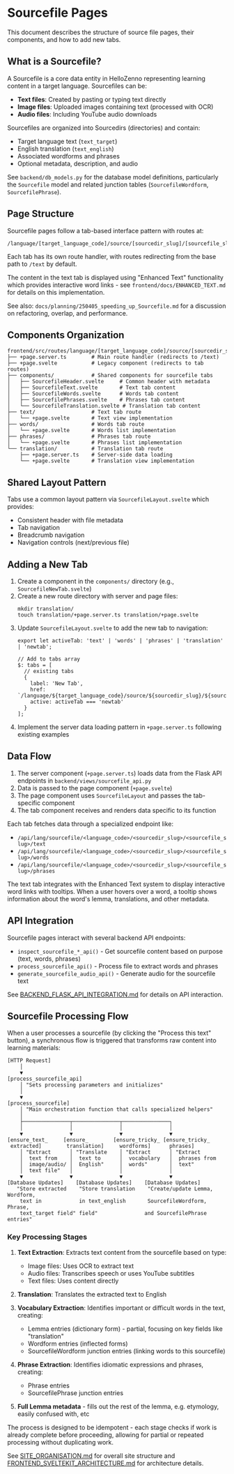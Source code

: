 # Sourcefile Pages

This document describes the structure of source file pages, their components, and how to add new tabs.

## What is a Sourcefile?

A Sourcefile is a core data entity in HelloZenno representing learning content in a target language. Sourcefiles can be:

- **Text files**: Created by pasting or typing text directly
- **Image files**: Uploaded images containing text (processed with OCR)
- **Audio files**: Including YouTube audio downloads

Sourcefiles are organized into Sourcedirs (directories) and contain:
- Target language text (`text_target`)
- English translation (`text_english`)
- Associated wordforms and phrases
- Optional metadata, description, and audio

See `backend/db_models.py` for the database model definitions, particularly the `Sourcefile` model and related junction tables (`SourcefileWordform`, `SourcefilePhrase`).

## Page Structure

Sourcefile pages follow a tab-based interface pattern with routes at:
```
/language/[target_language_code]/source/[sourcedir_slug]/[sourcefile_slug]/[tab]
```

Each tab has its own route handler, with routes redirecting from the base path to `/text` by default.

The content in the text tab is displayed using "Enhanced Text" functionality which provides interactive word links - see `frontend/docs/ENHANCED_TEXT.md` for details on this implementation.

See also: `docs/planning/250405_speeding_up_Sourcefile.md` for a discussion on refactoring, overlap, and performance.

## Components Organization

```
frontend/src/routes/language/[target_language_code]/source/[sourcedir_slug]/[sourcefile_slug]/
├── +page.server.ts        # Main route handler (redirects to /text)
├── +page.svelte           # Legacy component (redirects to tab routes)
├── components/            # Shared components for sourcefile tabs
│   ├── SourcefileHeader.svelte     # Common header with metadata
│   ├── SourcefileText.svelte       # Text tab content
│   ├── SourcefileWords.svelte      # Words tab content
│   ├── SourcefilePhrases.svelte    # Phrases tab content
│   └── SourcefileTranslation.svelte # Translation tab content
├── text/                  # Text tab route
│   └── +page.svelte       # Text view implementation
├── words/                 # Words tab route
│   └── +page.svelte       # Words list implementation
├── phrases/               # Phrases tab route
│   └── +page.svelte       # Phrases list implementation
└── translation/           # Translation tab route
    ├── +page.server.ts    # Server-side data loading
    └── +page.svelte       # Translation view implementation
```

## Shared Layout Pattern

Tabs use a common layout pattern via `SourcefileLayout.svelte` which provides:
- Consistent header with file metadata
- Tab navigation
- Breadcrumb navigation
- Navigation controls (next/previous file)

## Adding a New Tab

1. Create a component in the `components/` directory (e.g., `SourcefileNewTab.svelte`)
2. Create a new route directory with server and page files:
   ```
   mkdir translation/
   touch translation/+page.server.ts translation/+page.svelte
   ```
3. Update `SourcefileLayout.svelte` to add the new tab to navigation:
   ```svelte
   export let activeTab: 'text' | 'words' | 'phrases' | 'translation' | 'newtab';
   
   // Add to tabs array
   $: tabs = [
     // existing tabs
     {
       label: 'New Tab',
       href: `/language/${target_language_code}/source/${sourcedir_slug}/${sourcefile_slug}/newtab`,
       active: activeTab === 'newtab'
     }
   ];
   ```
4. Implement the server data loading pattern in `+page.server.ts` following existing examples

## Data Flow

1. The server component (`+page.server.ts`) loads data from the Flask API endpoints in `backend/views/sourcefile_api.py`
2. Data is passed to the page component (`+page.svelte`)
3. The page component uses `SourcefileLayout` and passes the tab-specific component
4. The tab component receives and renders data specific to its function

Each tab fetches data through a specialized endpoint like:
- `/api/lang/sourcefile/<language_code>/<sourcedir_slug>/<sourcefile_slug>/text`
- `/api/lang/sourcefile/<language_code>/<sourcedir_slug>/<sourcefile_slug>/words`
- `/api/lang/sourcefile/<language_code>/<sourcedir_slug>/<sourcefile_slug>/phrases`

The text tab integrates with the Enhanced Text system to display interactive word links with tooltips. When a user hovers over a word, a tooltip shows information about the word's lemma, translations, and other metadata.

## API Integration

Sourcefile pages interact with several backend API endpoints:
- `inspect_sourcefile_*_api()` - Get sourcefile content based on purpose (text, words, phrases)
- `process_sourcefile_api()` - Process file to extract words and phrases
- `generate_sourcefile_audio_api()` - Generate audio for the sourcefile text

See [BACKEND_FLASK_API_INTEGRATION.md](./BACKEND_FLASK_API_INTEGRATION.md) for details on API interaction.

## Sourcefile Processing Flow

When a user processes a sourcefile (by clicking the "Process this text" button), a synchronous flow is triggered that transforms raw content into learning materials:

```
[HTTP Request]
    │
    ▼
[process_sourcefile_api]
    │ "Sets processing parameters and initializes"
    │
    ▼
[process_sourcefile]
    │ "Main orchestration function that calls specialized helpers"
    │
    ├───────────────┬───────────────┬───────────────┐
    │               │               │               │
    ▼               ▼               ▼               ▼
[ensure_text_     [ensure_        [ensure_tricky_ [ensure_tricky_
 extracted]        translation]     wordforms]      phrases]
    │ "Extract      │ "Translate    │ "Extract      │ "Extract
    │  text from    │  text to      │  vocabulary   │  phrases from
    │  image/audio/ │  English"     │  words"       │  text"
    │  text file"   │               │               │
    ▼               ▼               ▼               ▼
[Database Updates]    [Database Updates]    [Database Updates]
   "Store extracted    "Store translation    "Create/update Lemma, Wordform,
    text in            in text_english       SourcefileWordform, Phrase,
    text_target field" field"               and SourcefilePhrase entries"
```

### Key Processing Stages

1. **Text Extraction**: Extracts text content from the sourcefile based on type:
   - Image files: Uses OCR to extract text
   - Audio files: Transcribes speech or uses YouTube subtitles
   - Text files: Uses content directly

2. **Translation**: Translates the extracted text to English

3. **Vocabulary Extraction**: Identifies important or difficult words in the text, creating:
   - Lemma entries (dictionary form) - partial, focusing on key fields like "translation"
   - Wordform entries (inflected forms)
   - SourcefileWordform junction entries (linking words to this sourcefile)

4. **Phrase Extraction**: Identifies idiomatic expressions and phrases, creating:
   - Phrase entries
   - SourcefilePhrase junction entries

5. **Full Lemma metadata** - fills out the rest of the lemma, e.g. etymology, easily confused with, etc

The process is designed to be idempotent - each stage checks if work is already complete before proceeding, allowing for partial or repeated processing without duplicating work.

See [SITE_ORGANISATION.md](./SITE_ORGANISATION.md) for overall site structure and [FRONTEND_SVELTEKIT_ARCHITECTURE.md](./FRONTEND_SVELTEKIT_ARCHITECTURE.md) for architecture details. 